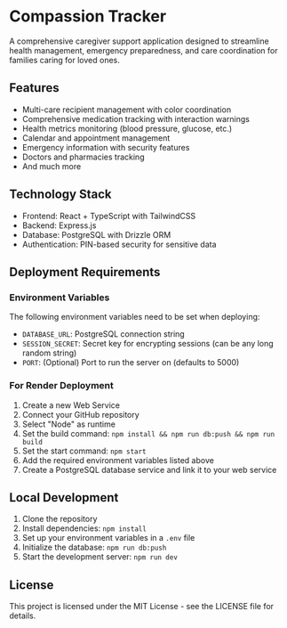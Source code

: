 # Compassion Tracker

A comprehensive caregiver support application designed to streamline health management, emergency preparedness, and care coordination for families caring for loved ones.

## Features

- Multi-care recipient management with color coordination
- Comprehensive medication tracking with interaction warnings
- Health metrics monitoring (blood pressure, glucose, etc.)
- Calendar and appointment management
- Emergency information with security features
- Doctors and pharmacies tracking
- And much more

## Technology Stack

- Frontend: React + TypeScript with TailwindCSS
- Backend: Express.js
- Database: PostgreSQL with Drizzle ORM
- Authentication: PIN-based security for sensitive data

## Deployment Requirements

### Environment Variables

The following environment variables need to be set when deploying:

- `DATABASE_URL`: PostgreSQL connection string
- `SESSION_SECRET`: Secret key for encrypting sessions (can be any long random string)
- `PORT`: (Optional) Port to run the server on (defaults to 5000)

### For Render Deployment

1. Create a new Web Service
2. Connect your GitHub repository
3. Select "Node" as runtime
4. Set the build command: `npm install && npm run db:push && npm run build`
5. Set the start command: `npm start`
6. Add the required environment variables listed above
7. Create a PostgreSQL database service and link it to your web service

## Local Development

1. Clone the repository
2. Install dependencies: `npm install`
3. Set up your environment variables in a `.env` file
4. Initialize the database: `npm run db:push`
5. Start the development server: `npm run dev`

## License

This project is licensed under the MIT License - see the LICENSE file for details.